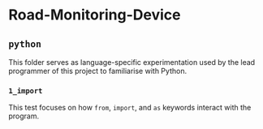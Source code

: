 # Road-Monitoring-Device

## `python`

This folder serves as language-specific experimentation used by the lead programmer of this project to familiarise with Python.

### `1_import`

This test focuses on how `from`, `import`, and `as` keywords interact with the program.